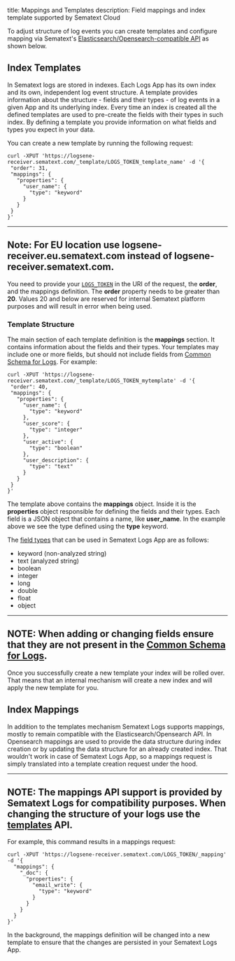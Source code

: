 title: Mappings and Templates
description: Field mappings and index template supported by Sematext Cloud

To adjust structure of log events you can create templates and configure mapping via Sematext's [Elasticsearch/Opensearch-compatible API](/docs/logs/index-events-via-elasticsearch-api/) as shown below.

## Index Templates
In Sematext logs are stored in indexes. Each Logs App has its own index and its own, independent log event structure. A template provides information about the structure - fields and their types - of log events in a given App and its underlying index. Every time an index is created all the defined templates are used to pre-create the fields with their types in such index. By defining a template you provide information on what fields and types you expect in your data. 

You can create a new template by running the following request:

``` code
curl -XPUT 'https://logsene-receiver.sematext.com/_template/LOGS_TOKEN_template_name' -d '{
 "order": 31,
 "mappings": {
   "properties": {
     "user_name": {
       "type": "keyword"
     }
   }
 }
}'
```

---
**Note:**
For EU location use **logsene-receiver.eu.sematext.com** instead of **logsene-receiver.sematext.com**.
---

You need to provide your [`LOGS_TOKEN`](/docs/logs/settings/) in the URI of the request, the **order**, and the mappings definition. The **order** property needs to be greater than **20**. Values 20 and below are reserved for internal Sematext platform purposes and will result in error when being used.

### Template Structure
The main section of each template definition is the **mappings** section. It contains information about the fields and their types. Your templates may include one or more fields, but should not include fields from [Common Schema for Logs](/docs/tags/common-schema/#logs-tags). For example:

``` code
curl -XPUT 'https://logsene-receiver.sematext.com/_template/LOGS_TOKEN_mytemplate' -d '{
 "order": 40,
 "mappings": {
   "properties": {
     "user_name": {
       "type": "keyword"
     },
     "user_score": {
       "type": "integer"
     },
     "user_active": {
       "type": "boolean"
     },
     "user_description": {
       "type": "text"
     }
   }
 }
}'
```

The template above contains the **mappings** object. Inside it is the **properties** object responsible for defining the fields and their types. Each field is a JSON object that contains a name, like **user_name**. In the example above we see the type defined using the **type** keyword.

The [field types](/docs/logs/field-types) that can be used in Sematext Logs App are as follows:

 * keyword (non-analyzed string)
 * text (analyzed string)
 * boolean
 * integer
 * long
 * double
 * float
 * object
 
---
**NOTE:**
When adding or changing fields ensure that they are not present in the [Common Schema for Logs](/docs/tags/common-schema/#logs-tags).
---

Once you successfully create a new template your index will be rolled over. That means that an internal mechanism will create a new index and will apply the new template for you. 

## Index Mappings
In addition to the templates mechanism Sematext Logs supports mappings, mostly to remain compatible with the Elasticsearch/Opensearch API. In Opensearch mappings are used to provide the data structure during index creation or by updating the data structure for an already created index. That wouldn't work in case of Sematext Logs App, so a mappings request is simply translated into a template creation request under the hood. 

---
**NOTE:**
The mappings API support is provided by Sematext Logs for compatibility purposes. When changing the structure of your logs use the [templates](/docs/logs/mappings-templates/#the-templates) API.
---

For example, this command results in a mappings request:

``` code
curl -XPUT 'https://logsene-receiver.sematext.com/LOGS_TOKEN/_mapping' -d '{
  "mappings": {
    "_doc": {
      "properties": {
        "email_write": {
          "type": "keyword"
        }
      }
    }
  } 
}'
```

In the background, the mappings definition will be changed into a new template to ensure that the changes are persisted in your Sematext Logs App.
